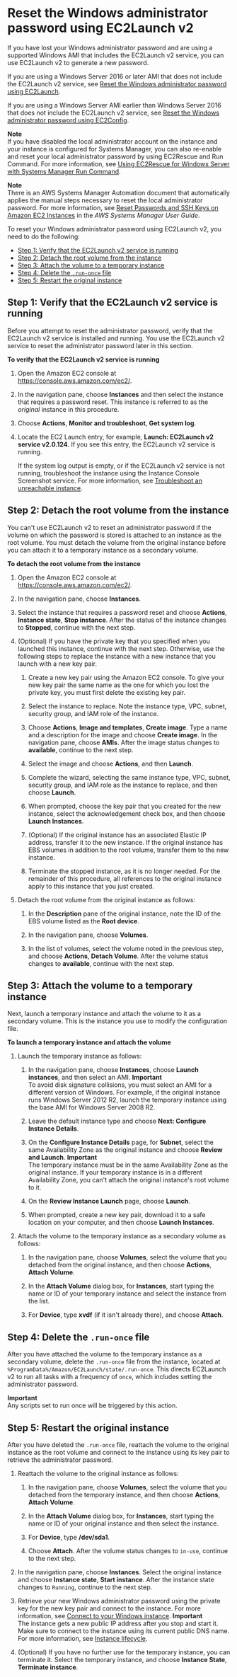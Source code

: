 # Reset the Windows administrator password using EC2Launch v2<a name="ResettingAdminPassword_EC2Launchv2"></a>

If you have lost your Windows administrator password and are using a supported Windows AMI that includes the EC2Launch v2 service, you can use EC2Launch v2 to generate a new password\.

If you are using a Windows Server 2016 or later AMI that does not include the EC2Launch v2 service, see [Reset the Windows administrator password using EC2Launch](ResettingAdminPassword_EC2Launch.md)\.

If you are using a Windows Server AMI earlier than Windows Server 2016 that does not include the EC2Launch v2 service, see [Reset the Windows administrator password using EC2Config](ResettingAdminPassword_EC2Config.md)\.

**Note**  
If you have disabled the local administrator account on the instance and your instance is configured for Systems Manager, you can also re\-enable and reset your local administrator password by using EC2Rescue and Run Command\. For more information, see [Using EC2Rescue for Windows Server with Systems Manager Run Command](https://docs.aws.amazon.com/AWSEC2/latest/WindowsGuide/ec2rw-ssm.html)\.

**Note**  
There is an AWS Systems Manager Automation document that automatically applies the manual steps necessary to reset the local administrator password\. For more information, see [Reset Passwords and SSH Keys on Amazon EC2 Instances](https://docs.aws.amazon.com/systems-manager/latest/userguide/automation-ec2reset.html) in the *AWS Systems Manager User Guide*\.

To reset your Windows administrator password using EC2Launch v2, you need to do the following:
+ [Step 1: Verify that the EC2Launch v2 service is running](#resetting-password-ec2launchv2-step1)
+ [Step 2: Detach the root volume from the instance](#resetting-password-ec2launchv2-step2)
+ [Step 3: Attach the volume to a temporary instance](#resetting-password-ec2launchv2-step3)
+ [Step 4: Delete the `.run-once` file](#resetting-password-ec2launchv2-step4)
+ [Step 5: Restart the original instance](#resetting-password-ec2launchv2-step5)

## Step 1: Verify that the EC2Launch v2 service is running<a name="resetting-password-ec2launchv2-step1"></a>

Before you attempt to reset the administrator password, verify that the EC2Launch v2 service is installed and running\. You use the EC2Launch v2 service to reset the administrator password later in this section\.

**To verify that the EC2Launch v2 service is running**

1. Open the Amazon EC2 console at [https://console\.aws\.amazon\.com/ec2/](https://console.aws.amazon.com/ec2/)\.

1. In the navigation pane, choose **Instances** and then select the instance that requires a password reset\. This instance is referred to as the *original* instance in this procedure\.

1. Choose **Actions**, **Monitor and troubleshoot**, **Get system log**\.

1. Locate the EC2 Launch entry, for example, **Launch: EC2Launch v2 service v2\.0\.124**\. If you see this entry, the EC2Launch v2 service is running\.

   If the system log output is empty, or if the EC2Launch v2 service is not running, troubleshoot the instance using the Instance Console Screenshot service\. For more information, see [Troubleshoot an unreachable instance](screenshot-service.md)\.

## Step 2: Detach the root volume from the instance<a name="resetting-password-ec2launchv2-step2"></a>

You can't use EC2Launch v2 to reset an administrator password if the volume on which the password is stored is attached to an instance as the root volume\. You must detach the volume from the original instance before you can attach it to a temporary instance as a secondary volume\.

**To detach the root volume from the instance**

1. Open the Amazon EC2 console at [https://console\.aws\.amazon\.com/ec2/](https://console.aws.amazon.com/ec2/)\.

1. In the navigation pane, choose **Instances**\.

1. Select the instance that requires a password reset and choose **Actions**, **Instance state**, **Stop instance**\. After the status of the instance changes to **Stopped**, continue with the next step\.

1. \(Optional\) If you have the private key that you specified when you launched this instance, continue with the next step\. Otherwise, use the following steps to replace the instance with a new instance that you launch with a new key pair\.

   1. Create a new key pair using the Amazon EC2 console\. To give your new key pair the same name as the one for which you lost the private key, you must first delete the existing key pair\.

   1. Select the instance to replace\. Note the instance type, VPC, subnet, security group, and IAM role of the instance\.

   1. Choose **Actions**, **Image and templates**, **Create image**\. Type a name and a description for the image and choose **Create image**\. In the navigation pane, choose **AMIs**\. After the image status changes to **available**, continue to the next step\.

   1. Select the image and choose **Actions**, and then **Launch**\.

   1. Complete the wizard, selecting the same instance type, VPC, subnet, security group, and IAM role as the instance to replace, and then choose **Launch**\.

   1. When prompted, choose the key pair that you created for the new instance, select the acknowledgement check box, and then choose **Launch Instances**\.

   1. \(Optional\) If the original instance has an associated Elastic IP address, transfer it to the new instance\. If the original instance has EBS volumes in addition to the root volume, transfer them to the new instance\.

   1. Terminate the stopped instance, as it is no longer needed\. For the remainder of this procedure, all references to the original instance apply to this instance that you just created\.

1. Detach the root volume from the original instance as follows:

   1. In the **Description** pane of the original instance, note the ID of the EBS volume listed as the **Root device**\.

   1. In the navigation pane, choose **Volumes**\.

   1. In the list of volumes, select the volume noted in the previous step, and choose **Actions**, **Detach Volume**\. After the volume status changes to **available**, continue with the next step\.

## Step 3: Attach the volume to a temporary instance<a name="resetting-password-ec2launchv2-step3"></a>

Next, launch a temporary instance and attach the volume to it as a secondary volume\. This is the instance you use to modify the configuration file\.

**To launch a temporary instance and attach the volume**

1. Launch the temporary instance as follows:

   1. In the navigation pane, choose **Instances**, choose **Launch instances**, and then select an AMI\.
**Important**  
To avoid disk signature collisions, you must select an AMI for a different version of Windows\. For example, if the original instance runs Windows Server 2012 R2, launch the temporary instance using the base AMI for Windows Server 2008 R2\.

   1. Leave the default instance type and choose **Next: Configure Instance Details**\.

   1. On the **Configure Instance Details** page, for **Subnet**, select the same Availability Zone as the original instance and choose **Review and Launch**\.
**Important**  
The temporary instance must be in the same Availability Zone as the original instance\. If your temporary instance is in a different Availability Zone, you can't attach the original instance's root volume to it\.

   1. On the **Review Instance Launch** page, choose **Launch**\.

   1. When prompted, create a new key pair, download it to a safe location on your computer, and then choose **Launch Instances**\.

1. Attach the volume to the temporary instance as a secondary volume as follows:

   1. In the navigation pane, choose **Volumes**, select the volume that you detached from the original instance, and then choose **Actions**, **Attach Volume**\.

   1. In the **Attach Volume** dialog box, for **Instances**, start typing the name or ID of your temporary instance and select the instance from the list\.

   1. For **Device**, type **xvdf** \(if it isn't already there\), and choose **Attach**\.

## Step 4: Delete the `.run-once` file<a name="resetting-password-ec2launchv2-step4"></a>

After you have attached the volume to the temporary instance as a secondary volume, delete the `.run-once` file from the instance, located at `%ProgramData%/Amazon/EC2Launch/state/.run-once`\. This directs EC2Launch v2 to run all tasks with a frequency of `once`, which includes setting the administrator password\. 

**Important**  
Any scripts set to run once will be triggered by this action\.

## Step 5: Restart the original instance<a name="resetting-password-ec2launchv2-step5"></a>

After you have deleted the `.run-once` file, reattach the volume to the original instance as the root volume and connect to the instance using its key pair to retrieve the administrator password\.

1. Reattach the volume to the original instance as follows:

   1. In the navigation pane, choose **Volumes**, select the volume that you detached from the temporary instance, and then choose **Actions**, **Attach Volume**\.

   1. In the **Attach Volume** dialog box, for **Instances**, start typing the name or ID of your original instance and then select the instance\.

   1. For **Device**, type **/dev/sda1**\.

   1. Choose **Attach**\. After the volume status changes to `in-use`, continue to the next step\.

1. In the navigation pane, choose **Instances**\. Select the original instance and choose **Instance state**, **Start instance**\. After the instance state changes to `Running`, continue to the next step\.

1. Retrieve your new Windows administrator password using the private key for the new key pair and connect to the instance\. For more information, see [Connect to your Windows instance](connecting_to_windows_instance.md)\.
**Important**  
The instance gets a new public IP address after you stop and start it\. Make sure to connect to the instance using its current public DNS name\. For more information, see [Instance lifecycle](ec2-instance-lifecycle.md)\.

1. \(Optional\) If you have no further use for the temporary instance, you can terminate it\. Select the temporary instance, and choose **Instance State**, **Terminate instance**\.